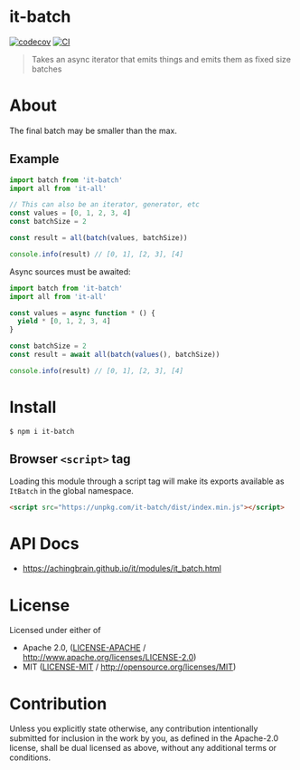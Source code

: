 # it-batch

[![codecov](https://img.shields.io/codecov/c/github/achingbrain/it.svg?style=flat-square)](https://codecov.io/gh/achingbrain/it)
[![CI](https://img.shields.io/github/actions/workflow/status/achingbrain/it/js-test-and-release.yml?branch=main\&style=flat-square)](https://github.com/achingbrain/it/actions/workflows/js-test-and-release.yml?query=branch%3Amain)

> Takes an async iterator that emits things and emits them as fixed size batches

# About

<!--

!IMPORTANT!

Everything in this README between "# About" and "# Install" is automatically
generated and will be overwritten the next time the doc generator is run.

To make changes to this section, please update the @packageDocumentation section
of src/index.js or src/index.ts

To experiment with formatting, please run "npm run docs" from the root of this
repo and examine the changes made.

-->

The final batch may be smaller than the max.

## Example

```javascript
import batch from 'it-batch'
import all from 'it-all'

// This can also be an iterator, generator, etc
const values = [0, 1, 2, 3, 4]
const batchSize = 2

const result = all(batch(values, batchSize))

console.info(result) // [0, 1], [2, 3], [4]
```

Async sources must be awaited:

```javascript
import batch from 'it-batch'
import all from 'it-all'

const values = async function * () {
  yield * [0, 1, 2, 3, 4]
}

const batchSize = 2
const result = await all(batch(values(), batchSize))

console.info(result) // [0, 1], [2, 3], [4]
```

# Install

```console
$ npm i it-batch
```

## Browser `<script>` tag

Loading this module through a script tag will make its exports available as `ItBatch` in the global namespace.

```html
<script src="https://unpkg.com/it-batch/dist/index.min.js"></script>
```

# API Docs

- <https://achingbrain.github.io/it/modules/it_batch.html>

# License

Licensed under either of

- Apache 2.0, ([LICENSE-APACHE](https://github.com/achingbrain/it/blob/main/packages/it-batch/LICENSE-APACHE) / <http://www.apache.org/licenses/LICENSE-2.0>)
- MIT ([LICENSE-MIT](https://github.com/achingbrain/it/blob/main/packages/it-batch/LICENSE-MIT) / <http://opensource.org/licenses/MIT>)

# Contribution

Unless you explicitly state otherwise, any contribution intentionally submitted for inclusion in the work by you, as defined in the Apache-2.0 license, shall be dual licensed as above, without any additional terms or conditions.
